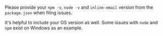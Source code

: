 Please provide your `npm -v`, `node -v` and `inline-email` version from the `package.json` when filing issues.

It's helpful to include your OS version as well. Some issues with `node` and `npm` exist on Windows as an example.
